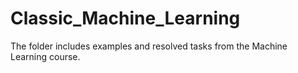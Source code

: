 # Classic_Machine_Learning
The folder includes examples and resolved tasks from the Machine Learning course.
